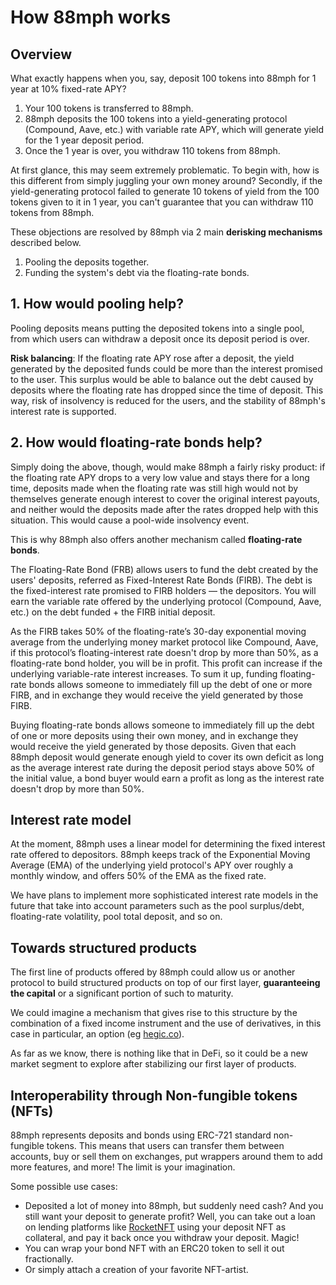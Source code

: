 # How 88mph works

## Overview

What exactly happens when you, say, deposit 100 tokens into 88mph for 1 year at 10% fixed-rate APY?

1. Your 100 tokens is transferred to 88mph.
2. 88mph deposits the 100 tokens into a yield-generating protocol (Compound, Aave, etc.) with variable rate APY, which will generate yield for the 1 year deposit period.
3. Once the 1 year is over, you withdraw 110 tokens from 88mph.

At first glance, this may seem extremely problematic. To begin with, how is this different from simply juggling your own money around? Secondly, if the yield-generating protocol failed to generate 10 tokens of yield from the 100 tokens given to it in 1 year, you can't guarantee that you can withdraw 110 tokens from 88mph.

These objections are resolved by 88mph via 2 main **derisking mechanisms** described below.

1. Pooling the deposits together.
2. Funding the system's debt via the floating-rate bonds.

## 1. How would pooling help?

Pooling deposits means putting the deposited tokens into a single pool, from which users can withdraw a deposit once its deposit period is over.

**Risk balancing**: If the floating rate APY rose after a deposit, the yield generated by the deposited funds could be more than the interest promised to the user. This surplus would be able to balance out the debt caused by deposits where the floating rate has dropped since the time of deposit. This way, risk of insolvency is reduced for the users, and the stability of 88mph's interest rate is supported.

##  2. How would floating-rate bonds help?

Simply doing the above, though, would make 88mph a fairly risky product: if the floating rate APY drops to a very low value and stays there for a long time, deposits made when the floating rate was still high would not by themselves generate enough interest to cover the original interest payouts, and neither would the deposits made after the rates dropped help with this situation. This would cause a pool-wide insolvency event.

This is why 88mph also offers another mechanism called **floating-rate bonds**. 

The Floating-Rate Bond (FRB) allows users to fund the debt created by the users' deposits, referred as Fixed-Interest Rate Bonds (FIRB). The debt is the fixed-interest rate promised to FIRB holders — the depositors. You will earn the variable rate offered by the underlying protocol (Compound, Aave, etc.) on the debt funded + the FIRB initial deposit.

As the FIRB takes 50% of the floating-rate’s 30-day exponential moving average from the underlying money market protocol like Compound, Aave, if this protocol’s floating-interest rate doesn't drop by more than 50%, as a floating-rate bond holder, you will be in profit. This profit can increase if the underlying variable-rate interest increases.
To sum it up, funding floating-rate bonds allows someone to immediately fill up the debt of one or more FIRB, and in exchange they would receive the yield generated by those FIRB.


Buying floating-rate bonds allows someone to immediately fill up the debt of one or more deposits using their own money, and in exchange they would receive the yield generated by those deposits. Given that each 88mph deposit would generate enough yield to cover its own deficit as long as the average interest rate during the deposit period stays above 50% of the initial value, a bond buyer would earn a profit as long as the interest rate doesn't drop by more than 50%.

## Interest rate model

At the moment, 88mph uses a linear model for determining the fixed interest rate offered to depositors. 88mph keeps track of the Exponential Moving Average (EMA) of the underlying yield protocol's APY over roughly a monthly window, and offers 50% of the EMA as the fixed rate.

We have plans to implement more sophisticated interest rate models in the future that take into account parameters such as the pool surplus/debt, floating-rate volatility, pool total deposit, and so on.

## Towards structured products

The first line of products offered by 88mph could allow us or another protocol to build structured products on top of our first layer, **guaranteeing the capital** or a significant portion of such to maturity.

We could imagine a mechanism that gives rise to this structure by the combination of a fixed income instrument and the use of derivatives, in this case in particular, an option (eg [hegic.co](https://www.hegic.co)).

As far as we know, there is nothing like that in DeFi, so it could be a new market segment to explore after stabilizing our first layer of products.

## Interoperability through Non-fungible tokens (NFTs)

88mph represents deposits and bonds using ERC-721 standard non-fungible tokens. This means that users can transfer them between accounts, buy or sell them on exchanges, put wrappers around them to add more features, and more! The limit is your imagination.

Some possible use cases:

- Deposited a lot of money into 88mph, but suddenly need cash? And you still want your deposit to generate profit? Well, you can take out a loan on lending platforms like [RocketNFT](https://medium.com/@AlexMasmej/introducing-rocket-get-a-loan-against-your-nfts-f67b1b5738f0) using your deposit NFT as collateral, and pay it back once you withdraw your deposit. Magic!
- You can wrap your bond NFT with an ERC20 token to sell it out fractionally.
- Or simply attach a creation of your favorite NFT-artist.

